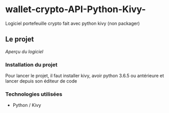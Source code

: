 # wallet-crypto-API-Python-Kivy-
Logiciel portefeuille crypto fait avec python kivy (non packager)

## Le projet
<i>Aperçu du logiciel</i>

### Installation du projet
Pour lancer le projet, il faut installer kivy, avoir python 3.6.5 ou antérieure et lancer depuis son éditeur de code

### Technologies utilisées
- Python / Kivy